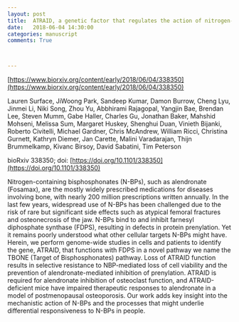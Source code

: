 ```yaml
---
layout: post
title:  ATRAID, a genetic factor that regulates the action of nitrogen-containing bisphosphonates on bone [Biorxiv].
date:   2018-06-04 14:30:00
categories: manuscript
comments: True



---
```


[https://www.biorxiv.org/content/early/2018/06/04/338350](https://www.biorxiv.org/content/early/2018/06/04/338350)

Lauren Surface, JiWoong Park, Sandeep Kumar, Damon Burrow, Cheng Lyu, Jinmei Li, Niki Song, Zhou Yu, Abbhirami Rajagopal, Yangjin Bae, Brendan Lee, Steven Mumm, Gabe Haller, Charles Gu, Jonathan Baker, Mahshid Mohseni, Melissa Sum, Margaret Huskey, Shenghui Duan, Vinieth Bijanki, Roberto Civitelli, Michael Gardner, Chris McAndrew, William Ricci, Christina Gurnett, Kathryn Diemer, Jan Carette, Malini Varadarajan, Thijn Brummelkamp, Kivanc Birsoy, David Sabatini, Tim Peterson

bioRxiv 338350; doi: [https://doi.org/10.1101/338350](https://doi.org/10.1101/338350)


Nitrogen-containing bisphosphonates (N-BPs), such as alendronate (Fosamax), are the mostly widely prescribed medications for diseases involving bone, with nearly 200 million prescriptions written annually. In the last few years, widespread use of N-BPs has been challenged due to the risk of rare but significant side effects such as atypical femoral fractures and osteonecrosis of the jaw. N-BPs bind to and inhibit farnesyl diphosphate synthase (FDPS), resulting in defects in protein prenylation. Yet it remains poorly understood what other cellular targets N-BPs might have. Herein, we perform genome-wide studies in cells and patients to identify the gene, ATRAID, that functions with FDPS in a novel pathway we name the TBONE (Target of Bisphosphonates) pathway. Loss of ATRAID function results in selective resistance to NBP-mediated loss of cell viability and the prevention of alendronate-mediated inhibition of prenylation. ATRAID is required for alendronate inhibition of osteoclast function, and ATRAID-deficient mice have impaired therapeutic responses to alendronate in a model of postmenopausal osteoporosis. Our work adds key insight into the mechanistic action of N-BPs and the processes that might underlie differential responsiveness to N-BPs in people.




